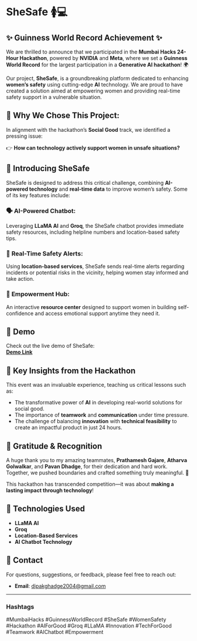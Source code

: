 # SheSafe 🚺💻

## ✨ Guinness World Record Achievement ✨

We are thrilled to announce that we participated in the **Mumbai Hacks 24-Hour Hackathon**, powered by **NVIDIA** and **Meta**, where we set a **Guinness World Record** for the largest participation in a **Generative AI hackathon**! 🌍

Our project, **SheSafe**, is a groundbreaking platform dedicated to enhancing **women’s safety** using cutting-edge **AI** technology. We are proud to have created a solution aimed at empowering women and providing real-time safety support in a vulnerable situation.

## 🔹 Why We Chose This Project:
In alignment with the hackathon’s **Social Good** track, we identified a pressing issue:

👉 **How can technology actively support women in unsafe situations?**

## 🔹 Introducing SheSafe

SheSafe is designed to address this critical challenge, combining **AI-powered technology** and **real-time data** to improve women’s safety. Some of its key features include:

### 🗣 **AI-Powered Chatbot**:
Leveraging **LLaMA AI** and **Groq**, the SheSafe chatbot provides immediate safety resources, including helpline numbers and location-based safety tips.

### 🚨 **Real-Time Safety Alerts**:
Using **location-based services**, SheSafe sends real-time alerts regarding incidents or potential risks in the vicinity, helping women stay informed and take action.

### 💪 **Empowerment Hub**:
An interactive **resource center** designed to support women in building self-confidence and access emotional support anytime they need it.

## 🔹 Demo

Check out the live demo of SheSafe:  
[**Demo Link**](https://youtu.be/Hs3jW6dU7z8?si=AnS-IwAleGOeJsqa)

## 🔹 Key Insights from the Hackathon

This event was an invaluable experience, teaching us critical lessons such as:

- The transformative power of **AI** in developing real-world solutions for social good.
- The importance of **teamwork** and **communication** under time pressure.
- The challenge of balancing **innovation** with **technical feasibility** to create an impactful product in just 24 hours.

## 🔹 Gratitude & Recognition

A huge thank you to my amazing teammates, **Prathamesh Gajare**, **Atharva Golwalkar**, and **Pavan Dhadge**, for their dedication and hard work. Together, we pushed boundaries and crafted something truly meaningful. 🙌

This hackathon has transcended competition—it was about **making a lasting impact through technology**!

## 🔹 Technologies Used

- **LLaMA AI**
- **Groq**
- **Location-Based Services**
- **AI Chatbot Technology**
  
## 🔹 Contact

For questions, suggestions, or feedback, please feel free to reach out:

- **Email**: dipakghadge2004@gmail.com

---

### Hashtags

#MumbaiHacks #GuinnessWorldRecord #SheSafe #WomenSafety #Hackathon #AIForGood #Groq #LLaMA #Innovation #TechForGood #Teamwork #AIChatbot #Empowerment

